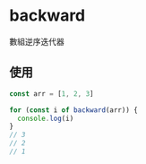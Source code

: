 # backward

數組逆序迭代器

## 使用

```ts
const arr = [1, 2, 3]

for (const i of backward(arr)) {
  console.log(i)
}
// 3
// 2
// 1
```